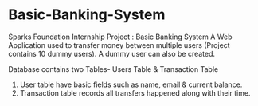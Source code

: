 # Basic-Banking-System
Sparks Foundation Internship Project : Basic Banking System
A Web Application used to transfer money between multiple users (Project contains 10 dummy users). A dummy user can also be created.

Database contains two Tables- Users Table & Transaction Table

1. User table have basic fields such as name, email & current balance.
2. Transaction table records all transfers happened along with their time.

